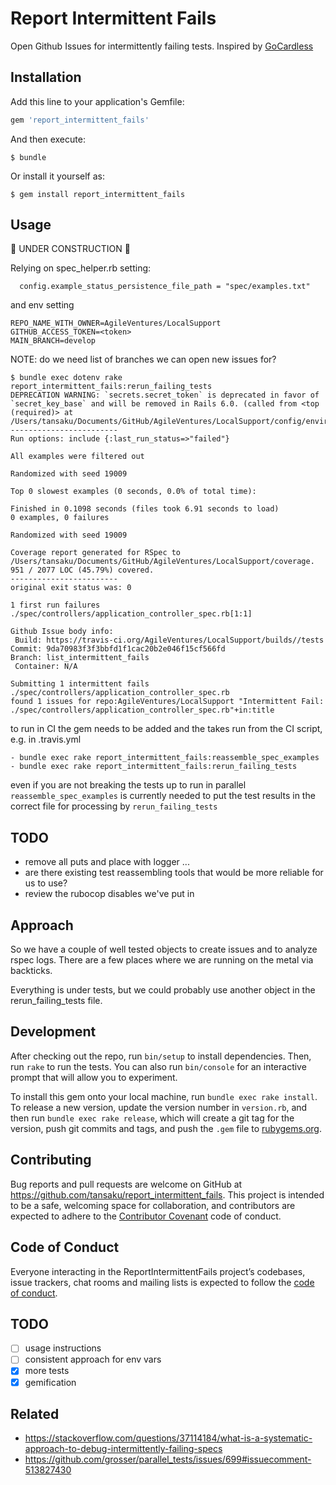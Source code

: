 # Report Intermittent Fails
Open Github Issues for intermittently failing tests.  Inspired by [GoCardless](https://gocardless.com/blog/track-flaky-specs-automatically/)

## Installation

Add this line to your application's Gemfile:

```ruby
gem 'report_intermittent_fails'
```

And then execute:

    $ bundle

Or install it yourself as:

    $ gem install report_intermittent_fails

## Usage

:construction: UNDER CONSTRUCTION :construction:

Relying on spec_helper.rb setting:

```
  config.example_status_persistence_file_path = "spec/examples.txt"
```

and env setting

```
REPO_NAME_WITH_OWNER=AgileVentures/LocalSupport
GITHUB_ACCESS_TOKEN=<token>
MAIN_BRANCH=develop
```

NOTE: do we need list of branches we can open new issues for?

```
$ bundle exec dotenv rake report_intermittent_fails:rerun_failing_tests
DEPRECATION WARNING: `secrets.secret_token` is deprecated in favor of `secret_key_base` and will be removed in Rails 6.0. (called from <top (required)> at /Users/tansaku/Documents/GitHub/AgileVentures/LocalSupport/config/environment.rb:5)
------------------------
Run options: include {:last_run_status=>"failed"}

All examples were filtered out

Randomized with seed 19009

Top 0 slowest examples (0 seconds, 0.0% of total time):

Finished in 0.1098 seconds (files took 6.91 seconds to load)
0 examples, 0 failures

Randomized with seed 19009

Coverage report generated for RSpec to /Users/tansaku/Documents/GitHub/AgileVentures/LocalSupport/coverage. 951 / 2077 LOC (45.79%) covered.
------------------------
original exit status was: 0

1 first run failures
./spec/controllers/application_controller_spec.rb[1:1]

Github Issue body info:
 Build: https://travis-ci.org/AgileVentures/LocalSupport/builds//tests
Commit: 9da70983f3f3bbfd1f1cac20b2e046f15cf566fd
Branch: list_intermittent_fails
 Container: N/A

Submitting 1 intermittent fails
./spec/controllers/application_controller_spec.rb
found 1 issues for repo:AgileVentures/LocalSupport "Intermittent Fail: ./spec/controllers/application_controller_spec.rb"+in:title
```

to run in CI the gem needs to be added and the takes run from the CI script, e.g. in .travis.yml

```
- bundle exec rake report_intermittent_fails:reassemble_spec_examples
- bundle exec rake report_intermittent_fails:rerun_failing_tests
```
even if you are not breaking the tests up to run in parallel `reassemble_spec_examples` is currently needed to put the test results in the correct file for processing by `rerun_failing_tests`

## TODO

* remove all puts and place with logger ...
* are there existing test reassembling tools that would be more reliable for us to use?
* review the rubocop disables we've put in

## Approach

So we have a couple of well tested objects to create issues and to analyze rspec logs.  There are a few places where we are running on the metal via backticks.

Everything is under tests, but we could probably use another object in the rerun_failing_tests file.

## Development

After checking out the repo, run `bin/setup` to install dependencies. Then, run `rake` to run the tests. You can also run `bin/console` for an interactive prompt that will allow you to experiment.

To install this gem onto your local machine, run `bundle exec rake install`. To release a new version, update the version number in `version.rb`, and then run `bundle exec rake release`, which will create a git tag for the version, push git commits and tags, and push the `.gem` file to [rubygems.org](https://rubygems.org).

## Contributing

Bug reports and pull requests are welcome on GitHub at https://github.com/tansaku/report_intermittent_fails. This project is intended to be a safe, welcoming space for collaboration, and contributors are expected to adhere to the [Contributor Covenant](http://contributor-covenant.org) code of conduct.

## Code of Conduct

Everyone interacting in the ReportIntermittentFails project’s codebases, issue trackers, chat rooms and mailing lists is expected to follow the [code of conduct](https://github.com/tansaku/report_intermittent_fails/blob/master/CODE_OF_CONDUCT.md).

## TODO

* [ ] usage instructions
* [ ] consistent approach for env vars
* [x] more tests 
* [x] gemification

## Related

* https://stackoverflow.com/questions/37114184/what-is-a-systematic-approach-to-debug-intermittently-failing-specs
* https://github.com/grosser/parallel_tests/issues/699#issuecomment-513827430
